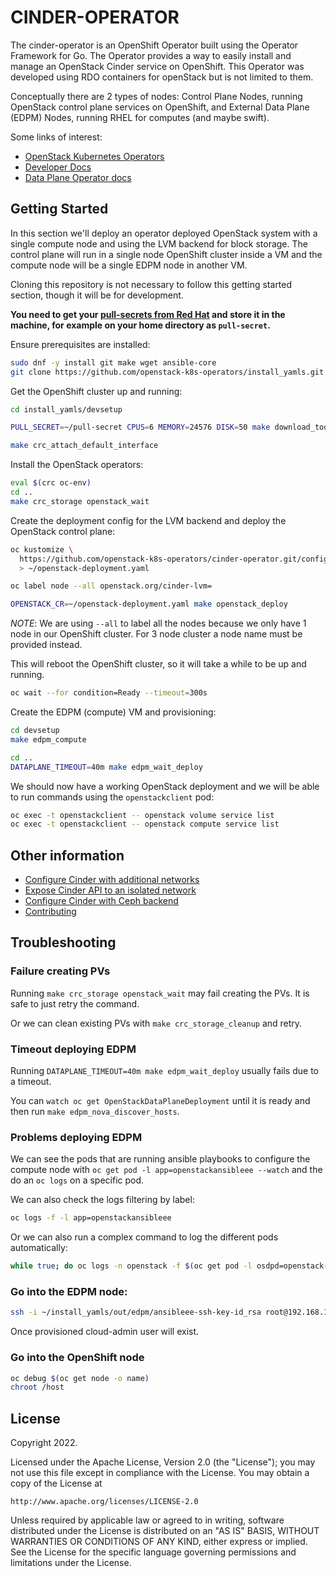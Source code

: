 # CINDER-OPERATOR

The cinder-operator is an OpenShift Operator built using the Operator Framework
for Go. The Operator provides a way to easily install and manage an OpenStack
Cinder service on OpenShift. This Operator was developed using RDO containers
for openStack but is not limited to them.

Conceptually there are 2 types of nodes: Control Plane Nodes, running OpenStack
control plane services on OpenShift, and External Data Plane (EDPM) Nodes,
running RHEL for computes (and maybe swift).

Some links of interest:

- [OpenStack Kubernetes Operators](https://github.com/openstack-k8s-operators/)
- [Developer Docs](https://github.com/openstack-k8s-operators/dev-docs)
- [Data Plane Operator docs](https://openstack-k8s-operators.github.io/dataplane-operator/)

## Getting Started

In this section we'll deploy an operator deployed OpenStack system with a
single compute node and using the LVM backend for block storage. The control
plane will run in a single node OpenShift cluster inside a VM and the compute
node will be a single EDPM node in another VM.

Cloning this repository is not necessary to follow this getting started
section, though it will be for development.

**You need to get your [pull-secrets from Red Hat](
https://cloud.redhat.com/openshift/create/local) and store it in the machine,
for example on your home directory as `pull-secret`.**

Ensure prerequisites are installed:

```sh
sudo dnf -y install git make wget ansible-core
git clone https://github.com/openstack-k8s-operators/install_yamls.git
```

Get the OpenShift cluster up and running:

```sh
cd install_yamls/devsetup

PULL_SECRET=~/pull-secret CPUS=6 MEMORY=24576 DISK=50 make download_tools crc

make crc_attach_default_interface
```

Install the OpenStack operators:

```sh
eval $(crc oc-env)
cd ..
make crc_storage openstack_wait
```

Create the deployment config for the LVM backend and deploy the OpenStack
control plane:

```sh
oc kustomize \
  https://github.com/openstack-k8s-operators/cinder-operator.git/config/samples/backends/lvm/iscsi?ref=main \
  > ~/openstack-deployment.yaml

oc label node --all openstack.org/cinder-lvm=

OPENSTACK_CR=~/openstack-deployment.yaml make openstack_deploy
```

*NOTE*: We are using `--all` to label all the nodes because we only have 1 node
in our OpenShift cluster. For 3 node cluster a node name must be provided
instead.

This will reboot the OpenShift cluster, so it will take a while to be up and
running.

```sh
oc wait --for condition=Ready --timeout=300s
```

Create the EDPM (compute) VM and provisioning:

```sh
cd devsetup
make edpm_compute

cd ..
DATAPLANE_TIMEOUT=40m make edpm_wait_deploy
```

We should now have a working OpenStack deployment and we will be able to run
commands using the `openstackclient` pod:

```sh
oc exec -t openstackclient -- openstack volume service list
oc exec -t openstackclient -- openstack compute service list
```

## Other information

- [Configure Cinder with additional networks](docs/additional_network.md)
- [Expose Cinder API to an isolated network](docs/api_isolated_network.md)
- [Configure Cinder with Ceph backend](docs/ceph_backend.md)
- [Contributing](CONTRIBUTING.md)

## Troubleshooting

### Failure creating PVs

Running `make crc_storage openstack_wait` may fail creating the PVs. It is safe
to just retry the command.

Or we can clean existing PVs with `make crc_storage_cleanup` and retry.

### Timeout deploying EDPM

Running `DATAPLANE_TIMEOUT=40m make edpm_wait_deploy` usually fails due to a
timeout.

You can `watch oc get OpenStackDataPlaneDeployment` until it is ready and then
run `make edpm_nova_discover_hosts`.

### Problems deploying EDPM

We can see the pods that are running ansible playbooks to configure the
compute node with `oc get pod -l app=openstackansibleee --watch` and the do an
`oc logs` on a specific pod.

We can also check the logs filtering by label:
```sh
oc logs -f -l app=openstackansibleee
```

Or we can also run a complex command to log the different pods automatically:

```sh
while true; do oc logs -n openstack -f $(oc get pod -l osdpd=openstack-edpm --field-selector='status.phase=Running' --no-headers -o name) 2>/dev/null || echo -n .; sleep 1; done
```

### Go into the EDPM node:

```sh
ssh -i ~/install_yamls/out/edpm/ansibleee-ssh-key-id_rsa root@192.168.122.100
```

Once provisioned cloud-admin user will exist.

### Go into the OpenShift node

```sh
oc debug $(oc get node -o name)
chroot /host
```

## License

Copyright 2022.

Licensed under the Apache License, Version 2.0 (the "License");
you may not use this file except in compliance with the License.
You may obtain a copy of the License at

    http://www.apache.org/licenses/LICENSE-2.0

Unless required by applicable law or agreed to in writing, software
distributed under the License is distributed on an "AS IS" BASIS,
WITHOUT WARRANTIES OR CONDITIONS OF ANY KIND, either express or implied.
See the License for the specific language governing permissions and
limitations under the License.
